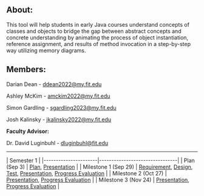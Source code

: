 ## About:

This tool will help students in early Java courses understand 
concepts of classes and objects to bridge the gap between abstract concepts and concrete 
understanding by animating the process of object instantiation, reference assignment, and 
results of method invocation in a step-by-step way utilizing memory diagrams. 

## Members:

Darian Dean - ddean2022@my.fit.edu

Ashley McKim - amckim2022@my.fit.edu

Simon Gardling - sgardling2023@my.fit.edu

Josh Kalinsky - jkalinsky2022@my.fit.edu

**Faculty Advisor:**

Dr. David Luginbuhl - dluginbuhl@fit.edu

___


| Semester 1 |
|----------------------|--------------------------------|
| Plan (Sep 3)         | [Plan](https://docs.google.com/document/d/1uGY3jJ0W_5pgV1YzW-5gmOJ9BMoqP_gZKhkUnOqbc1s/edit?usp=sharing), [Presentation](https://docs.google.com/presentation/d/1KNivpsM9nJwmOXnlvwbgrwOKHp-TJuv1H46JpZYukZs/edit?usp=sharing) |
| Milestone 1 (Sep 29) | [Requirement](https://docs.google.com/document/d/1ny2L3R54ITCK9DAMU9itG44oKyfQnFOwIxCXUm_FQsY), [Design](https://docs.google.com/document/d/14WRT_UsHhVKSG-OTVaE1u2e2G6rSpCW3-L1LhaXS11I), [Test](https://docs.google.com/document/d/1d9nt4YUF_CpQtclbUBnAHA7RRiw--BeUqyhWkdmGJvQ), [Presentation](https://docs.google.com/presentation/d/1ZM2m3Ivuzl1B0BAZQaj2OGmZa9HUO_tiZ7DTAYzvrcI), [Progress Evaluation](https://docs.google.com/document/d/17Id_Xt0OJATLlGpfMjbBaNVExpdkCY2PgcXzQ6ApO6Y) |
| Milestone 2 (Oct 27) | [Presentation](), [Progress Evaluation]() |
| Milestone 3 (Nov 24) | [Presentation](), [Progress Evaluation]() |
